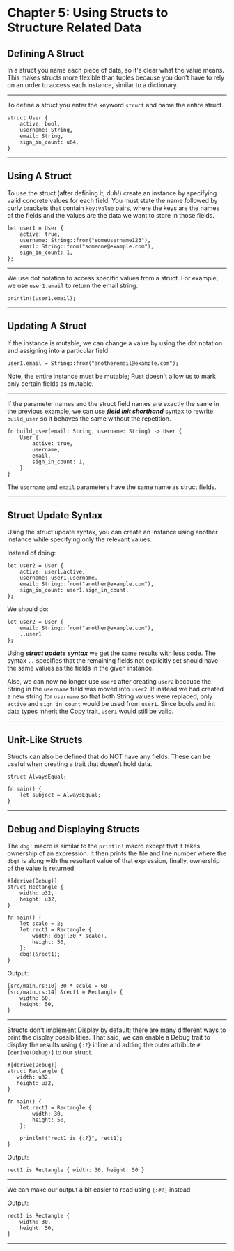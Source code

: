 # Chapter 5: Using Structs to Structure Related Data

## Defining A Struct

In a struct you name each piece of data, so it's clear what the value means.
This makes structs more flexible than tuples because you don't have to rely on an order to access each instance, 
similar to a dictionary.

---

To define a struct you enter the keyword `struct` and name the entire struct.

```
struct User {
    active: bool,
    username: String,
    email: String,
    sign_in_count: u64,
}
```

---

## Using A Struct

To use the struct (after defining it, duh!) create an instance by specifying valid concrete values for each field.
You must state the name followed by curly brackets that contain `key:value` pairs, 
where the keys are the names of the fields and the values are the data we want to store in those fields.

```
let user1 = User {
    active: true,
    username: String::from("someusername123"),
    email: String::from("someone@example.com"),
    sign_in_count: 1,
};
```

---

We use dot notation to access specific values from a struct.
For example, we use `user1.email` to return the email string.

```
println!(user1.email);
```

---

## Updating A Struct

If the instance is mutable, we can change a value by using the dot notation and assigning into a particular field.

```
user1.email = String::from("anotheremail@example.com");
```

Note, the entire instance must be mutable; Rust doesn't allow us to mark only certain fields as mutable.

---

If the parameter names and the struct field names are exactly the same in the previous example,
we can use ***field init shorthand*** syntax to rewrite `build_user` so it behaves the same without the repetition.

```
fn build_user(email: String, username: String) -> User {
    User {
        active: true,
        username,
        email,
        sign_in_count: 1,
    }
}
```

The `username` and `email` parameters have the same name as struct fields.

---

## Struct Update Syntax

Using the struct update syntax, 
you can create an instance using another instance while specifying only the relevant values.

Instead of doing:
```
let user2 = User {
    active: user1.active,
    username: user1.username,
    email: String::from("another@example.com"),
    sign_in_count: user1.sign_in_count,
};
```

We should do:
```
let user2 = User {
    email: String::from("another@example.com"),
    ..user1
};
```

Using ***struct update syntax*** we get the same results with less code.
The syntax `..` specifies that the remaining fields not explicitly set should have the same values as the fields in the 
given instance. 

Also, we can now no longer use `user1` after creating `user2` because the String in the `username` field
was moved into `user2`. If instead we had created a new string for `username` so that both String values were replaced, 
only `active` and  `sign_in_count` would be used from `user1`. Since bools and int data types inherit the Copy trait, 
`user1` would still be valid.

---

## Unit-Like Structs

Structs can also be defined that do NOT have any fields. 
These can be useful when creating a trait that doesn't hold data.

```
struct AlwaysEqual;

fn main() {
    let subject = AlwaysEqual;
}
```

---

## Debug and Displaying Structs

The `dbg!` macro is similar to the `println!` macro except that it takes ownership of an expression. 
It then prints the file and line number where the `dbg!` is along with the resultant value of that expression, 
finally, ownership of the value is returned.

```
#[derive(Debug)]
struct Rectangle {
    width: u32,
    height: u32,
}

fn main() {
    let scale = 2;
    let rect1 = Rectangle {
        width: dbg!(30 * scale),
        height: 50,
    };
    dbg!(&rect1);
}
```
Output:
```
[src/main.rs:10] 30 * scale = 60
[src/main.rs:14] &rect1 = Rectangle {
    width: 60,
    height: 50,
}
```

---

Structs don't implement Display by default; there are many different ways to print the display possibilities.
That said, we can enable a Debug trait to display the results using `{:?}` inline 
and adding the outer attribute `#[derive(Debug)]` to our struct.

```
#[derive(Debug)]
struct Rectangle {
   width: u32,
   height: u32,
}

fn main() {
    let rect1 = Rectangle {
        width: 30,
        height: 50,
    };
    
    println!("rect1 is {:?}", rect1);
}

```
Output:
```
rect1 is Rectangle { width: 30, height: 50 }
```

---

We can make our output a bit easier to read using `{:#?}` instead

Output:
```
rect1 is Rectangle {
    width: 30,
    height: 50,
}
```

---

